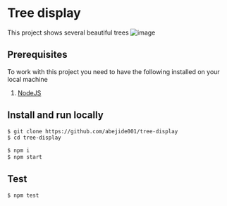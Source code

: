 # Tree display

This project shows several beautiful trees
![image](https://user-images.githubusercontent.com/6943256/101182883-9cba5580-3646-11eb-9ea0-d37cbcdb1327.png)

## Prerequisites

To work with this project you need to have the following installed on your local machine

1. [NodeJS](https://nodejs.org)

## Install and run locally

```bash
$ git clone https://github.com/abejide001/tree-display
$ cd tree-display

$ npm i
$ npm start
```

## Test

```bash
$ npm test
```

